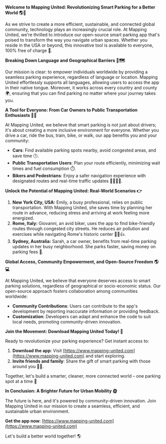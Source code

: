 **Welcome to Mapping United: Revolutionizing Smart Parking for a Better World 🌎🚗**

As we strive to create a more efficient, sustainable, and connected global community, technology plays an increasingly crucial role. At Mapping United, we're thrilled to introduce our open-source smart parking app that's poised to transform the way you navigate urban spaces. Whether you reside in the USA or beyond, this innovative tool is available to everyone, 100% free of charge 🎁.

**Breaking Down Language and Geographical Barriers 💬🗺️**

Our mission is clear: to empower individuals worldwide by providing a seamless parking experience, regardless of language or location. Mapping United effortlessly supports all languages, allowing users to access the app in their native tongue. Moreover, it works across every country and county 🌍, ensuring that you can find parking no matter where your journey takes you.

**A Tool for Everyone: From Car Owners to Public Transportation Enthusiasts 🚗🚌**

At Mapping United, we believe that smart parking is not just about drivers; it's about creating a more inclusive environment for everyone. Whether you drive a car, ride the bus, train, bike, or walk, our app benefits you and your community:

* **Cars**: Find available parking spots nearby, avoid congested areas, and save time 🕒.
* **Public Transportation Users**: Plan your route efficiently, minimizing wait times and fuel consumption ⏱️.
* **Bikers and Pedestrians**: Enjoy a safer navigation experience with designated routes and real-time traffic updates 🚴‍♀️🚶‍♂️.

**Unlock the Potential of Mapping United: Real-World Scenarios 👉**

1.  **New York City, USA:** Emily, a busy professional, relies on public transportation. With Mapping United, she saves time by planning her route in advance, reducing stress and arriving at work feeling more energized.
2.  **Rome, Italy:** Giovanni, an avid biker, uses the app to find bike-friendly routes through congested city streets. He reduces air pollution and exercises while navigating Rome's historic center 🚴‍♂️👍.
3.  **Sydney, Australia:** Sarah, a car owner, benefits from real-time parking updates in her busy neighborhood. She parks faster, saving money on parking fees 💸.

**Global Access, Community Empowerment, and Open-Source Freedom 🌎💻**

At Mapping United, we believe that everyone deserves access to smart parking solutions, regardless of geographical or socio-economic status. Our open-source approach fosters collaboration among communities worldwide:

*   **Community Contributions**: Users can contribute to the app's development by reporting inaccurate information or providing feedback.
*   **Customization**: Developers can adapt and enhance the code to suit local needs, promoting community-driven innovation.

**Join the Movement: Download Mapping United Today! 📲**

Ready to revolutionize your parking experience? Get instant access to:

1.  **Download the app**: Visit [https://www.mapping-united.com](https://www.mapping-united.com) and start exploring.
2.  **Invite friends and family**: Share the gift of smart parking with those around you 📲👫.

Together, let's build a smarter, cleaner, more connected world – one parking spot at a time 💚

**In Conclusion: A Brighter Future for Urban Mobility 🌞**

The future is here, and it's powered by community-driven innovation. Join Mapping United in our mission to create a seamless, efficient, and sustainable urban environment.

**Get the app now**: [https://www.mapping-united.com](https://www.mapping-united.com)

Let's build a better world together! 🌎